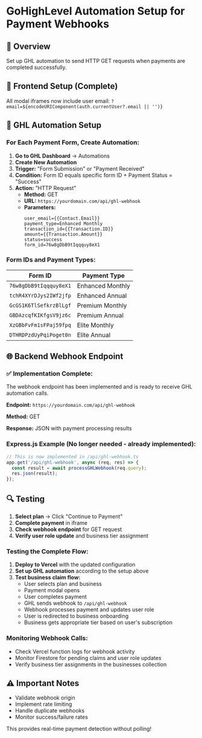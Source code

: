 # GoHighLevel Automation Setup for Payment Webhooks

## 🎯 Overview

Set up GHL automation to send HTTP GET requests when payments are completed successfully.

## 🔧 Frontend Setup (Complete)

All modal iframes now include user email: `?email=${encodeURIComponent(auth.currentUser?.email || '')}`

## 🚀 GHL Automation Setup

### **For Each Payment Form, Create Automation:**

1. **Go to GHL Dashboard** → Automations
2. **Create New Automation**
3. **Trigger:** "Form Submission" or "Payment Received"
4. **Condition:** Form ID equals specific form ID + Payment Status = "Success"
5. **Action:** "HTTP Request"
   - **Method:** GET
   - **URL:** `https://yourdomain.com/api/ghl-webhook`
   - **Parameters:**
     ```
     user_email={{Contact.Email}}
     payment_type=Enhanced Monthly
     transaction_id={{Transaction.ID}}
     amount={{Transaction.Amount}}
     status=success
     form_id=76w8gDbB9tIqqquy8eX1
     ```

### **Form IDs and Payment Types:**

| Form ID | Payment Type |
|---------|--------------|
| `76w8gDbB9tIqqquy8eX1` | Enhanced Monthly |
| `tchR4XYrDJys2IWf2jfp` | Enhanced Annual |
| `GcGS1K6TlSefkrzBlLgf` | Premium Monthly |
| `GBDAzcqfKIKfgsV9jz6c` | Premium Annual |
| `XzGBbFvFm1sFPaj59fpq` | Elite Monthly |
| `DTHRDPzdUyPqiPoget0n` | Elite Annual |

## 🌐 Backend Webhook Endpoint

### **✅ Implementation Complete:**

The webhook endpoint has been implemented and is ready to receive GHL automation calls.

**Endpoint:** `https://yourdomain.com/api/ghl-webhook`

**Method:** GET

**Response:** JSON with payment processing results

### **Express.js Example (No longer needed - already implemented):**
```typescript
// This is now implemented in /api/ghl-webhook.ts
app.get('/api/ghl-webhook', async (req, res) => {
  const result = await processGHLWebhook(req.query);
  res.json(result);
});
```

## 🔍 Testing

1. **Select plan** → Click "Continue to Payment"
2. **Complete payment** in iframe
3. **Check webhook endpoint** for GET request
4. **Verify user role update** and business tier assignment

### **Testing the Complete Flow:**

1. **Deploy to Vercel** with the updated configuration
2. **Set up GHL automation** according to the setup above
3. **Test business claim flow:**
   - User selects plan and business
   - Payment modal opens
   - User completes payment
   - GHL sends webhook to `/api/ghl-webhook`
   - Webhook processes payment and updates user role
   - User is redirected to business onboarding
   - Business gets appropriate tier based on user's subscription

### **Monitoring Webhook Calls:**

- Check Vercel function logs for webhook activity
- Monitor Firestore for pending claims and user role updates
- Verify business tier assignments in the businesses collection

## ⚠️ Important Notes

- Validate webhook origin
- Implement rate limiting
- Handle duplicate webhooks
- Monitor success/failure rates

This provides real-time payment detection without polling!
